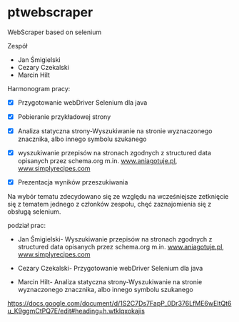  # ptwebscraper
WebScraper based on selenium

Zespół
- Jan Śmigielski
- Cezary Czekalski
- Marcin Hilt

Harmonogram pracy:

- [x] Przygotowanie webDriver Selenium dla java

- [x] Pobieranie przykładowej strony

- [x] Analiza statyczna strony-Wyszukiwanie na stronie wyznaczonego znacznika, albo innego symbolu szukanego

- [x] wyszukiwanie przepisów na stronach zgodnych z structured data opisanych przez  schema.org
m.in. www.aniagotuje.pl, www.simplyrecipes.com

- [x] Prezentacja wyników przeszukiwania


Na wybór tematu zdecydowano się ze względu na wcześniejsze zetknięcie się z tematem jednego z członków zespołu,
chęć zaznajomienia się z obsługą selenium.


podział prac:

- Jan Śmigielski- Wyszukiwanie przepisów na stronach zgodnych z structured data opisanych przez  schema.org
m.in. www.aniagotuje.pl, www.simplyrecipes.com

- Cezary Czekalski- Przygotowanie webDriver Selenium dla java

- Marcin Hilt- Analiza statyczna strony-Wyszukiwanie na stronie wyznaczonego znacznika, albo innego symbolu szukanego

https://docs.google.com/document/d/1S2C7Ds7FapP_0Dr376LfME6wEltQt6u_K9ggmCtPQ7E/edit#heading=h.wtklqxokajis
